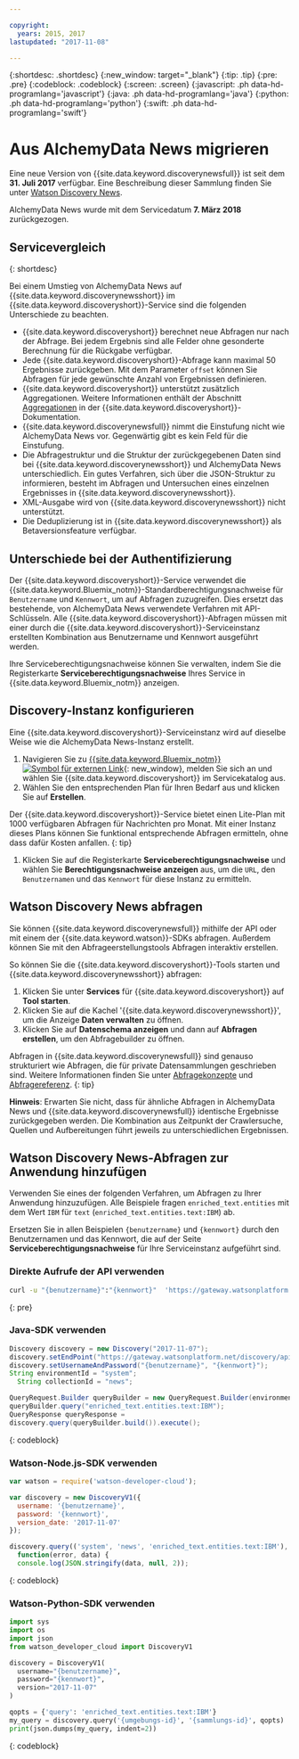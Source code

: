```yaml
---

copyright:
  years: 2015, 2017
lastupdated: "2017-11-08"

---
```


{:shortdesc: .shortdesc}
{:new_window: target="_blank"}
{:tip: .tip}
{:pre: .pre}
{:codeblock: .codeblock}
{:screen: .screen}
{:javascript: .ph data-hd-programlang='javascript'}
{:java: .ph data-hd-programlang='java'}
{:python: .ph data-hd-programlang='python'}
{:swift: .ph data-hd-programlang='swift'}

# Aus AlchemyData News migrieren

Eine neue Version von {{site.data.keyword.discoverynewsfull}} ist seit dem **31. Juli 2017** verfügbar. Eine Beschreibung dieser Sammlung finden Sie unter [Watson Discovery News](/docs/services/discovery/watson-discovery-news.html).

AlchemyData News wurde mit dem Servicedatum **7. März 2018** zurückgezogen.

## Servicevergleich
{: shortdesc}

Bei einem Umstieg von AlchemyData News auf {{site.data.keyword.discoverynewsshort}} im {{site.data.keyword.discoveryshort}}-Service sind die folgenden Unterschiede zu beachten.

- {{site.data.keyword.discoveryshort}} berechnet neue Abfragen nur nach der Abfrage. Bei jedem Ergebnis sind alle Felder ohne gesonderte Berechnung für die Rückgabe verfügbar.
- Jede {{site.data.keyword.discoveryshort}}-Abfrage kann maximal 50 Ergebnisse zurückgeben. Mit dem Parameter `offset` können Sie Abfragen für jede gewünschte Anzahl von Ergebnissen definieren.
- {{site.data.keyword.discoveryshort}} unterstützt zusätzlich Aggregationen. Weitere Informationen enthält der Abschnitt [Aggregationen](/docs/services/discovery/query-reference.html#aggregations) in der {{site.data.keyword.discoveryshort}}-Dokumentation.
- {{site.data.keyword.discoverynewsfull}} nimmt die Einstufung nicht wie AlchemyData News vor. Gegenwärtig gibt es kein Feld für die Einstufung.
- Die Abfragestruktur und die Struktur der zurückgegebenen Daten sind bei {{site.data.keyword.discoverynewsshort}} und AlchemyData News unterschiedlich. Ein gutes Verfahren, sich über die JSON-Struktur zu informieren, besteht im Abfragen und Untersuchen eines einzelnen Ergebnisses in {{site.data.keyword.discoverynewsshort}}.
- XML-Ausgabe wird von {{site.data.keyword.discoverynewsshort}} nicht unterstützt.
- Die Deduplizierung ist in {{site.data.keyword.discoverynewsshort}} als Betaversionsfeature verfügbar.

## Unterschiede bei der Authentifizierung

Der {{site.data.keyword.discoveryshort}}-Service verwendet die {{site.data.keyword.Bluemix_notm}}-Standardberechtigungsnachweise für `Benutzername` und `Kennwort`, um auf Abfragen zuzugreifen. Dies ersetzt das bestehende, von AlchemyData News verwendete Verfahren mit API-Schlüsseln. Alle {{site.data.keyword.discoveryshort}}-Abfragen müssen mit einer durch die {{site.data.keyword.discoveryshort}}-Serviceinstanz erstellten Kombination aus Benutzername und Kennwort ausgeführt werden.

Ihre Serviceberechtigungsnachweise können Sie verwalten, indem Sie die Registerkarte **Serviceberechtigungsnachweise** Ihres Service in {{site.data.keyword.Bluemix_notm}} anzeigen.

## Discovery-Instanz konfigurieren

Eine {{site.data.keyword.discoveryshort}}-Serviceinstanz wird auf dieselbe Weise wie die AlchemyData News-Instanz erstellt.

1. Navigieren Sie zu [{{site.data.keyword.Bluemix_notm}} ![Symbol für externen Link](../../icons/launch-glyph.svg "Symbol für externen Link")](https://console.ng.bluemix.net/catalog/services/discovery/){: new_window}, melden Sie sich an und wählen Sie {{site.data.keyword.discoveryshort}} im Servicekatalog aus.
1. Wählen Sie den entsprechenden Plan für Ihren Bedarf aus und klicken Sie auf **Erstellen**.

  Der {{site.data.keyword.discoveryshort}}-Service bietet einen Lite-Plan mit 1000 verfügbaren Abfragen für Nachrichten pro Monat. Mit einer Instanz dieses Plans können Sie funktional entsprechende Abfragen ermitteln, ohne dass dafür Kosten anfallen.
  {: tip}

1. Klicken Sie auf die Registerkarte **Serviceberechtigungsnachweise** und wählen Sie **Berechtigungsnachweise anzeigen** aus, um die `URL`, den `Benutzernamen` und das `Kennwort` für diese Instanz zu ermitteln.

## Watson Discovery News abfragen

Sie können {{site.data.keyword.discoverynewsfull}} mithilfe der API oder mit einem der {{site.data.keyword.watson}}-SDKs abfragen. Außerdem können Sie mit den Abfrageerstellungstools Abfragen interaktiv erstellen.

So können Sie die {{site.data.keyword.discoveryshort}}-Tools starten und {{site.data.keyword.discoverynewsshort}} abfragen:

1. Klicken Sie unter **Services** für {{site.data.keyword.discoveryshort}} auf **Tool starten**.
1. Klicken Sie auf die Kachel '{{site.data.keyword.discoverynewsshort}}', um die Anzeige **Daten verwalten** zu öffnen.
1. Klicken Sie auf **Datenschema anzeigen** und dann auf **Abfragen erstellen**, um den Abfragebuilder zu öffnen.

  Abfragen in {{site.data.keyword.discoverynewsfull}} sind genauso strukturiert wie Abfragen, die für private Datensammlungen geschrieben sind. Weitere Informationen finden Sie unter [Abfragekonzepte](/docs/services/discovery/using.html) und [Abfragereferenz](/docs/services/discovery/query-reference.html).
  {: tip}

**Hinweis**: Erwarten Sie nicht, dass für ähnliche Abfragen in AlchemyData News und {{site.data.keyword.discoverynewsfull}} identische Ergebnisse zurückgegeben werden. Die Kombination aus Zeitpunkt der Crawlersuche, Quellen und Aufbereitungen führt jeweils zu unterschiedlichen Ergebnissen.

## Watson Discovery News-Abfragen zur Anwendung hinzufügen

Verwenden Sie eines der folgenden Verfahren, um Abfragen zu Ihrer Anwendung hinzuzufügen. Alle Beispiele fragen `enriched_text.entities` mit dem Wert `IBM` für `text` (`enriched_text.entities.text:IBM`) ab.

Ersetzen Sie in allen Beispielen `{benutzername}` und `{kennwort}` durch den Benutzernamen und das Kennwort, die auf der Seite **Serviceberechtigungsnachweise** für Ihre Serviceinstanz aufgeführt sind.

### Direkte Aufrufe der API verwenden

```bash
curl -u "{benutzername}":"{kennwort}"  'https://gateway.watsonplatform.net/discovery/api/v1/environments/system/collections/news/query?version=2017-11-07&query=enriched_text.entities.text:IBM'
```
{: pre}

### Java-SDK verwenden

```java
Discovery discovery = new Discovery("2017-11-07");
discovery.setEndPoint("https://gateway.watsonplatform.net/discovery/api/v1");
discovery.setUsernameAndPassword("{benutzername}", "{kennwort}");
String environmentId = "system";
  String collectionId = "news";

QueryRequest.Builder queryBuilder = new QueryRequest.Builder(environmentId,collectionId);  
queryBuilder.query("enriched_text.entities.text:IBM");  
QueryResponse queryResponse =  
discovery.query(queryBuilder.build()).execute();
```
{: codeblock}

### Watson-Node.js-SDK verwenden

```javascript
var watson = require('watson-developer-cloud');

var discovery = new DiscoveryV1({  
  username: '{benutzername}',
  password: '{kennwort}',
  version_date: '2017-11-07'
});  

discovery.query(('system', 'news', 'enriched_text.entities.text:IBM'),  
  function(error, data) {  
  console.log(JSON.stringify(data, null, 2));  
```
{: codeblock}

### Watson-Python-SDK verwenden

```python
import sys
import os
import json
from watson_developer_cloud import DiscoveryV1

discovery = DiscoveryV1(
  username="{benutzername}",
  password="{kennwort}",
  version="2017-11-07"
)

qopts = {'query': 'enriched_text.entities.text:IBM'}
my_query = discovery.query('{umgebungs-id}', '{sammlungs-id}', qopts)
print(json.dumps(my_query, indent=2))
```
{: codeblock}
